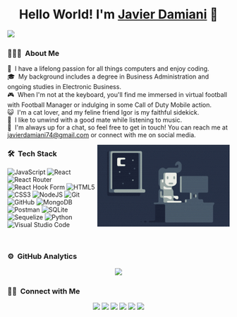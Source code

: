 <div align="center">
<h1 align="center">Hello World! I'm <a href="https://javierdamiani.com">Javier Damiani</a> 👋</h1>
</div>
<img src="https://i.imgur.com/JFk5lWW.png">
    
### 👨🏻‍💻 &nbsp;About Me   

🚀 &nbsp;I have a lifelong passion for all things computers and enjoy coding. \
🎓 &nbsp;My background includes a degree in Business Administration and ongoing studies in Electronic Business.\
🎮 &nbsp;When I'm not at the keyboard, you'll find me immersed in virtual football with Football Manager or indulging in some Call of Duty Mobile action.\
😺 &nbsp;I'm a cat lover, and my feline friend Igor is my faithful sidekick.\
🧉 &nbsp;I like to unwind with a good mate while listening to music.\
💬 &nbsp;I'm always up for a chat, so feel free to get in touch! You can reach me at javierdamiani74@gmail.com or connect with me on social media.

<img alt="Night Coding" src="https://raw.githubusercontent.com/AVS1508/AVS1508/master/assets/Night-Coding.gif" align="right"/>

 

### 🛠 &nbsp;Tech Stack

![JavaScript](https://img.shields.io/badge/javascript-%23323330.svg?style=for-the-badge&logo=javascript&logoColor=%23F7DF1E)
![React](https://img.shields.io/badge/react-%2320232a.svg?style=for-the-badge&logo=react&logoColor=%2361DAFB)
![React Router](https://img.shields.io/badge/React_Router-CA4245?style=for-the-badge&logo=react-router&logoColor=white)
![React Hook Form](https://img.shields.io/badge/React%20Hook%20Form-%23EC5990.svg?style=for-the-badge&logo=reacthookform&logoColor=white)
![HTML5](https://img.shields.io/badge/html5-%23E34F26.svg?style=for-the-badge&logo=html5&logoColor=white)
![CSS3](https://img.shields.io/badge/css3-%231572B6.svg?style=for-the-badge&logo=css3&logoColor=white)
![NodeJS](https://img.shields.io/badge/node.js-6DA55F?style=for-the-badge&logo=node.js&logoColor=white)
![Git](https://img.shields.io/badge/git-%23F05033.svg?style=for-the-badge&logo=git&logoColor=white)
![GitHub](https://img.shields.io/badge/github-%23121011.svg?style=for-the-badge&logo=github&logoColor=white)
![MongoDB](https://img.shields.io/badge/MongoDB-%234ea94b.svg?style=for-the-badge&logo=mongodb&logoColor=white)
![Postman](https://img.shields.io/badge/Postman-FF6C37?style=for-the-badge&logo=postman&logoColor=white)
![SQLite](https://img.shields.io/badge/sqlite-%2307405e.svg?style=for-the-badge&logo=sqlite&logoColor=white)
![Sequelize](https://img.shields.io/badge/Sequelize-52B0E7?style=for-the-badge&logo=Sequelize&logoColor=white)
![Python](https://img.shields.io/badge/python-3670A0?style=for-the-badge&logo=python&logoColor=ffdd54)
![Visual Studio Code](https://img.shields.io/badge/Visual%20Studio%20Code-0078d7.svg?style=for-the-badge&logo=visual-studio-code&logoColor=white)

<br>
 
### ⚙️ &nbsp;GitHub Analytics

<p align="center">
<a href="https://github.com/javierdamiani">
  <img height="180em" src="https://github-readme-stats-eight-theta.vercel.app/api?username=javierdamiani&show_icons=true&theme=algolia&include_all_commits=true&count_private=true"/>
  <! --- <img height="180em" src="https://github-readme-stats-eight-theta.vercel.app/api/top-langs/?username=javierdamiani&layout=compact&langs_count=8&theme=algolia"/>
</a>
</p>


### 🤝🏻 &nbsp;Connect with Me

<p align="center">
<a href="https://javierdamiani.com"><img src="https://img.shields.io/badge/-javierdamiani.com-3423A6?style=flat&logo=Google-Chrome&logoColor=white"/></a>
<a href="https://linkedin.com/in/javierluisdamianiarellano/"><img src="https://img.shields.io/badge/-Javier Damiani Arellano-0077B5?style=flat&logo=Linkedin&logoColor=white"/></a>
<a href="mailto:javierdamiani74@gmail.com"><img src="https://img.shields.io/badge/-javierdamiani74@gmail.com-D14836?style=flat&logo=Gmail&logoColor=white"/></a>
<a href="https://instagram.com/jav.damiani/"><img src="https://img.shields.io/badge/-@jav.damiani-E4405F?style=flat&logo=Instagram&logoColor=white"/></a>
<a href="https://github.com/javierdamiani/"><img src="https://img.shields.io/badge/-javierdamiani-%23121011.svg?style=flat&logo=github&logoColor=white"/></a>
<img src="https://img.shields.io/badge/JavierDamiani-%235865F2.svg?style=flat&logo=discord&logoColor=white"/>
</p>

